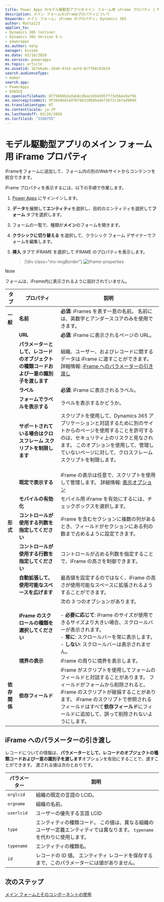```yaml
---
title: Power Apps のモデル駆動型アプリのメイン フォーム用 iFrame プロパティ | MicrosoftDocs
description: メイン フォームのiFrameプロパティについて
Keywords: メイン フォーム; iFrame のプロパティ; Dynamics 365
author: Mattp123
applies_to:
- Dynamics 365 (online)
- Dynamics 365 Version 9.x
- powerapps
ms.author: matp
manager: kvivek
ms.date: 03/18/2020
ms.service: powerapps
ms.topic: article
ms.assetid: 1b7e6a0c-18a9-47e2-aa7d-0cffb8c93b19
search.audienceType:
- maker
search.app:
- PowerApps
- D365CE
ms.openlocfilehash: 0775689b2edab8cdbee1b9a595ff73e56ee9af9b
ms.sourcegitcommit: 9f2694bd14d70798310b89a4673672c1bfad989d
ms.translationtype: HT
ms.contentlocale: ja-JP
ms.lasthandoff: 03/26/2020
ms.locfileid: "3166755"
---
```

# <a name="iframe-properties-for-model-driven-app-main-forms"></a>モデル駆動型アプリのメイン フォーム用 iFrame プロパティ

iFrameをフォームに追加して、フォーム内の別のWebサイトからコンテンツを統合できます。 

iFrame プロパティを表示するには、以下の手順で作業します。

1.  [Power Apps](https://make.powerapps.com/?utm_source=padocs&utm_medium=linkinadoc&utm_campaign=referralsfromdoc) にサインインします。

2.  **データ**を展開して**エンティティ**を選択し、目的のエンティティを選択して**フォーム** タブを選択します。 

3. フォームの一覧で、種類が**メイン**のフォームを開きます。

4.  **クラシックに切り替える** を選択して、クラシック フォーム デザイナーでフォームを編集します。

4.  **挿入** タブで IFRAME を選択して IFRAME のプロパティを表示します。

      > [!div class="mx-imgBorder"] 
      > ![iframe-properties](media/iframe-properties.png)


> [!NOTE]
> フォームは、iFrame内に表示されるように設計されていません。  
  
|タブ​​|プロパティ|説明|  
|---------|--------------|-----------------|  
|**一般**|**名前**|**必須**: iFrames を表す一意の名前。 名前には、英数字とアンダースコアのみを使用できます。|  
||**URL**|**必須**: iFrame に表示されるページの URL。|  
||**パラメーターとして、レコードのオブジェクトの種類コードおよび一意の識別子を渡します**|組織、ユーザー、およびレコードに関するデータは iFrame に渡すことができます。 詳細情報: [iFrame へのパラメーターの引き渡し](#pass-parameters-to-iframes) |  
||**ラベル**|**必須**: iFrame に表示されるラベル。|  
||**フォームでラベルを表示する**|ラベルを表示するかどうか。|  
||**サポートされている場合はクロスフレーム スクリプトを制限します**|スクリプトを使用して、Dynamics 365 アプリケーションと対話するために別のサイトからのページを使用することを許可するのは、セキュリティ上のリスクと見なされます。 このオプションを使用して、管理していないページに対して、クロスフレーム スクリプトを制限します。<br /><br />|  
||**既定で表示する**|iFrame の表示は任意で、スクリプトを使用して管理します。 詳細情報: [表示オプション](visibility-options-legacy.md)|
||**モバイルの有効化**|モバイル用 iFrame を有効にするには、チェックボックスを選択します。|  
|**形式**|**コントロールが使用する列数を指定してください**|iFrame を含むセクションに複数の列があるとき、フィールドがセクションにある列の数まで占めるように設定できます。|  
||**コントロールが使用する行数を指定してください**|コントロールが占める列数を指定することで、iFrame の高さを制御できます。|  
||**自動拡張して、使用可能なスペースを広げます**|最高値を設定するのではなく、iFrame の高さが使用可能なスペースに拡張されるようすることができます。|  
||**iFrame のスクロールの種類を選択してください**|次の 3 つのオプションがあります。<br /><br /> - **必要に応じて**: iFrame のサイズが使用できるサイズより大きい場合、スクロールバーが表示されます。<br />- **常に**: スクロールバーを常に表示します。<br />- **しない**: スクロールバーは表示されません。|  
||**境界の表示**|iFrame の周りに境界を表示します。|  
|**依存関係**|**依存フィールド**|iFrame がスクリプトを使用してフォームのフィールドと対話することがあります。 フィールドがフォームから削除されると、iFrame のスクリプトが破損することがあります。 iFrame のスクリプトで参照されるフィールドはすべて**依存フィールド**にフィールドに追加して、誤って削除されないようにします。|  
  
## <a name="pass-parameters-to-iframes"></a>iFrame へのパラメーターの引き渡し  
 レコードについての情報は、**パラメーターとして、レコードのオブジェクトの種類コードおよび一意の識別子を渡します**オプションを有効にすることで、渡すことができます。 渡される値は次のとおりです。  
  
|パラメーター|説明|  
|---------------|-----------------|  
|`orglcid`|組織の既定の言語の LCID。|  
|`orgname`|組織の名前。|  
|`userlcid`|ユーザーの優先する言語 LCID|  
|`type`|エンティティの種類コード。 この値は、異なる組織のユーザー定義エンティティでは異なります。 `typename` を代わりに使用します。|  
|`typename`|エンティティの種類名。|  
|`id`|レコードの ID 値。 エンティティ レコードを保存するまで、このパラメーターには値がありません。|  

## <a name="next-steps"></a>次のステップ

[メイン フォームとそのコンポーネントの使用](use-main-form-and-components.md)
